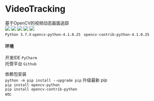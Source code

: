 # VideoTracking
基于OpenCV的视频动态画面追踪  
![](https://img.shields.io/badge/license-MIT-blue.svg) ![](https://img.shields.io/github/repo-size/JX-Wang/VideoTracking.svg) ![](https://img.shields.io/bitbucket/issues-raw/JX-Wang/VideoTracking.svg) ![](https://img.shields.io/github/forks/JX-Wang/VideoTracking.svg?label=Fork) ![](https://img.shields.io/github/stars/JX-Wang/VideoTracking.svg?style=social)  
``` Python 3.7.X ``` ```opencv-python-4.1.0.25 ``` ``` opencv-contrib-python-4.1.0.25 ```  
#### 环境
开发IDE ``` PyCharm ```  
托管平台 ``` Github ```  

依赖包安装  
``` python -m pip install --upgrade pip ``` 升级最新 pip  
``` pip install opencv-python ```  
``` pip install opencv-contrib-python ```  
etc  


